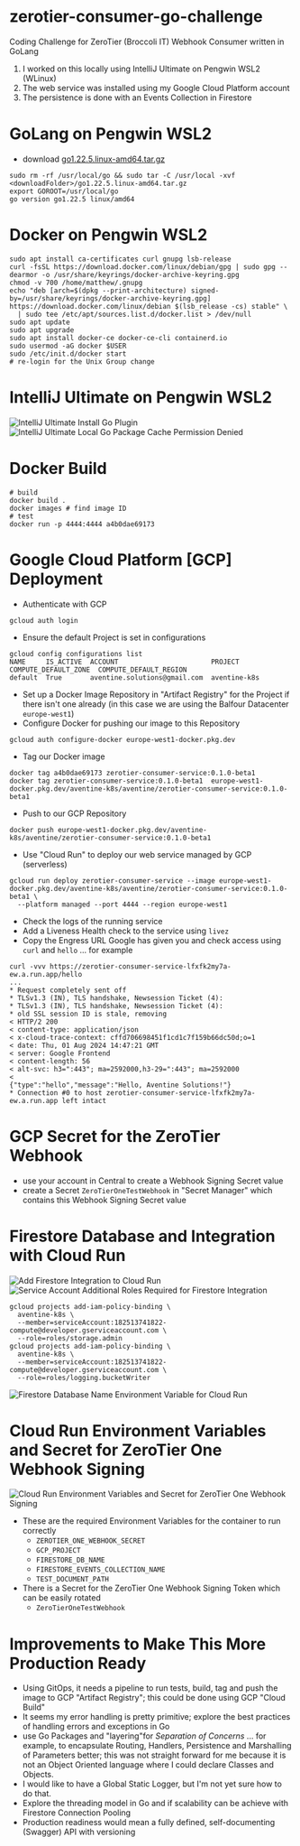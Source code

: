 # zerotier-consumer-go-challenge
Coding Challenge for ZeroTier (Broccoli IT) Webhook Consumer written in GoLang

1. I worked on this locally using IntelliJ Ultimate on Pengwin WSL2 (WLinux)
2. The web service was installed using my Google Cloud Platform account
3. The persistence is done with an Events Collection in Firestore 

# GoLang on Pengwin WSL2
* download [go1.22.5.linux-amd64.tar.gz](https://go.dev/dl/go1.22.5.linux-amd64.tar.gz)
```shell
sudo rm -rf /usr/local/go && sudo tar -C /usr/local -xvf <downloadFolder>/go1.22.5.linux-amd64.tar.gz
export GOROOT=/usr/local/go
go version go1.22.5 linux/amd64
```

# Docker on Pengwin WSL2
```shell
sudo apt install ca-certificates curl gnupg lsb-release
curl -fsSL https://download.docker.com/linux/debian/gpg | sudo gpg --dearmor -o /usr/share/keyrings/docker-archive-keyring.gpg
chmod -v 700 /home/matthew/.gnupg
echo "deb [arch=$(dpkg --print-architecture) signed-by=/usr/share/keyrings/docker-archive-keyring.gpg] https://download.docker.com/linux/debian $(lsb_release -cs) stable" \
  | sudo tee /etc/apt/sources.list.d/docker.list > /dev/null
sudo apt update
sudo apt upgrade
sudo apt install docker-ce docker-ce-cli containerd.io
sudo usermod -aG docker $USER
sudo /etc/init.d/docker start
# re-login for the Unix Group change
```

# IntelliJ Ultimate on Pengwin WSL2
![IntelliJ Ultimate Install Go Plugin](./doc/images/screenshot-IntelliJ-Ultimate-install-Go-plugin.png)
![IntelliJ Ultimate Local Go Package Cache Permission Denied](./doc/images/screenshot-IntelliJWSL2-GoLang-pkg-permission-denied.png)

# Docker Build
```shell
# build
docker build .
docker images # find image ID
# test
docker run -p 4444:4444 a4b0dae69173
```
# Google Cloud Platform [GCP] Deployment
* Authenticate with GCP
```shell
gcloud auth login
```
* Ensure the default Project is set in configurations
```shell
gcloud config configurations list                                        
NAME     IS_ACTIVE  ACCOUNT                       PROJECT       COMPUTE_DEFAULT_ZONE  COMPUTE_DEFAULT_REGION
default  True       aventine.solutions@gmail.com  aventine-k8s
```
* Set up a Docker Image Repository in "Artifact Registry" for the Project if there isn't one already (in this case
  we are using the Balfour Datacenter `europe-west1`)
* Configure Docker for pushing our image to this Repository
```shell
gcloud auth configure-docker europe-west1-docker.pkg.dev
```
* Tag our Docker image
```shell
docker tag a4b0dae69173 zerotier-consumer-service:0.1.0-beta1
docker tag zerotier-consumer-service:0.1.0-beta1  europe-west1-docker.pkg.dev/aventine-k8s/aventine/zerotier-consumer-service:0.1.0-beta1
```
* Push to our GCP Repository
```shell
docker push europe-west1-docker.pkg.dev/aventine-k8s/aventine/zerotier-consumer-service:0.1.0-beta1
```
* Use "Cloud Run" to deploy our web service managed by GCP (serverless)
```shell
gcloud run deploy zerotier-consumer-service --image europe-west1-docker.pkg.dev/aventine-k8s/aventine/zerotier-consumer-service:0.1.0-beta1 \
  --platform managed --port 4444 --region europe-west1
```
* Check the logs of the running service
* Add a Liveness Health check to the service using `livez`
* Copy the Engress URL Google has given you and check access using `curl` and `hello` ... for example
```shell
curl -vvv https://zerotier-consumer-service-lfxfk2my7a-ew.a.run.app/hello
...
* Request completely sent off
* TLSv1.3 (IN), TLS handshake, Newsession Ticket (4):
* TLSv1.3 (IN), TLS handshake, Newsession Ticket (4):
* old SSL session ID is stale, removing
< HTTP/2 200 
< content-type: application/json
< x-cloud-trace-context: cffd706698451f1cd1c7f159b66dc50d;o=1
< date: Thu, 01 Aug 2024 14:47:21 GMT
< server: Google Frontend
< content-length: 56
< alt-svc: h3=":443"; ma=2592000,h3-29=":443"; ma=2592000
< 
{"type":"hello","message":"Hello, Aventine Solutions!"}
* Connection #0 to host zerotier-consumer-service-lfxfk2my7a-ew.a.run.app left intact
```
# GCP Secret for the ZeroTier Webhook
* use your account in Central to create a Webhook Signing Secret value
* create a Secret `ZeroTierOneTestWebhook` in "Secret Manager" which contains this Webhook Signing Secret value

# Firestore Database and Integration with Cloud Run
![Add Firestore Integration to Cloud Run](./doc/images/screenshot-GCP-CloudRun-add-Firestore-Integraion.png)
![Service Account Additional Roles Required for Firestore Integration](./doc/images/screenshot-GCP-CloudRun-Firestore-Integration-need-additional-ServiceAccount-Roles.png)
```shell
gcloud projects add-iam-policy-binding \
  aventine-k8s \
  --member=serviceAccount:182513741822-compute@developer.gserviceaccount.com \
  --role=roles/storage.admin
gcloud projects add-iam-policy-binding \
  aventine-k8s \
  --member=serviceAccount:182513741822-compute@developer.gserviceaccount.com \
  --role=roles/logging.bucketWriter
```
![Firestore Database Name Environment Variable for Cloud Run](./doc/images/screenshot-GCP-CloudRun-Environment-Firestore-DBName.png)

# Cloud Run Environment Variables and Secret for ZeroTier One Webhook Signing
![Cloud Run Environment Variables and Secret for ZeroTier One Webhook Signing](./doc/images/screenshot-GCP-ZeroTier-CloudRun-VariablesSecrets.png)
* These are the required Environment Variables for the container to run correctly
  - `ZEROTIER_ONE_WEBHOOK_SECRET`
  - `GCP_PROJECT`
  - `FIRESTORE_DB_NAME`
  - `FIRESTORE_EVENTS_COLLECTION_NAME`
  - `TEST_DOCUMENT_PATH`
* There is a Secret for the ZeroTier One Webhook Signing Token which can be easily rotated
  - `ZeroTierOneTestWebhook`

# Improvements to Make This More Production Ready
* Using GitOps, it needs a pipeline to run tests, build, tag and push the image to GCP "Artifact Registry";
  this could be done using GCP "Cloud Build"
* It seems my error handling is pretty primitive; explore the best practices of handling errors and exceptions
  in Go
* use Go Packages and "layering"for _Separation of Concerns_ ... for example, to encapsulate Routing, Handlers, 
  Persistence and Marshalling of Parameters better; this was not straight forward for me because it is
  not an Object Oriented language where I could declare Classes and Objects.
* I would like to have a Global Static Logger, but I'm not yet sure how to do that.
* Explore the threading model in Go and if scalability can be achieve with Firestore Connection Pooling
* Production readiness would mean a fully defined, self-documenting (Swagger) API with versioning